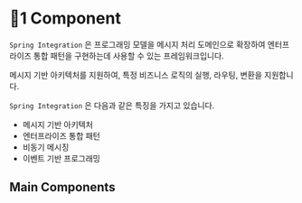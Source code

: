 # 1 Component

`Spring Integration`  은 프로그래밍 모델을 메시지 처리 도메인으로 확장하여
엔터프라이즈 통합 패턴을 구현하는데 사용할 수 있는 프레임워크입니다.

메시지 기반 아키텍처를 지원하여, 특정 비즈니스 로직의 실행, 라우팅, 변환을 지원합니다.

`Spring Integration` 은 다음과 같은 특징을 가지고 있습니다.

- 메시지 기반 아키텍처
- 엔터프라이즈 통합 패턴
- 비동기 메시징
- 이벤트 기반 프로그래밍

##  Main Components